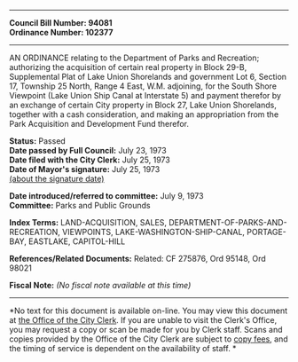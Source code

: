 * * * * *  
  
**Council Bill Number: [](#h0)[](#h2)94081**   
**Ordinance Number: 102377**  
  
* * * * *  
  
AN ORDINANCE relating to the Department of Parks and Recreation; authorizing the acquisition of certain real property in Block 29-B, Supplemental Plat of Lake Union Shorelands and government Lot 6, Section 17, Township 25 North, Range 4 East, W.M. adjoining, for the South Shore Viewpoint (Lake Union Ship Canal at Interstate 5) and payment therefor by an exchange of certain City property in Block 27, Lake Union Shorelands, together with a cash consideration, and making an appropriation from the Park Acquisition and Development Fund therefor.  
  
**Status:** Passed   
**Date passed by Full Council:** July 23, 1973   
**Date filed with the City Clerk:** July 25, 1973   
**Date of Mayor's signature:** July 25, 1973   
[(about the signature date)](/~public/approvaldate.htm)   
  
  
**Date introduced/referred to committee:** July 9, 1973   
**Committee:** Parks and Public Grounds   
  
**Index Terms:** LAND-ACQUISITION, SALES, DEPARTMENT-OF-PARKS-AND-RECREATION, VIEWPOINTS, LAKE-WASHINGTON-SHIP-CANAL, PORTAGE-BAY, EASTLAKE, CAPITOL-HILL  
  
**References/Related Documents:** Related: CF 275876, Ord 95148, Ord 98021  
  
**Fiscal Note:** *(No fiscal note available at this time)*  
  
* * * * *  
  
*No text for this document is available on-line. You may view this document at [the Office of the City Clerk](http://www.seattle.gov/leg/clerk/contactUs.htm). If you are unable to visit the Clerk's Office, you may request a copy or scan be made for you by Clerk staff. Scans and copies provided by the Office of the City Clerk are subject to [copy fees](http://clerk.seattle.gov/~public/clerkfees.htm), and the timing of service is dependent on the availability of staff. *  
  
  
